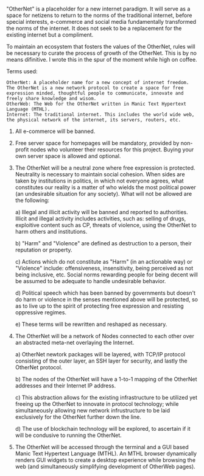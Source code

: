 "OtherNet" is a placeholder for a new internet paradigm. It will serve as a space for netizens to return to the norms of the traditional internet, before special interests, e-commerce and social media fundamentally transformed the norms of the internet. It does not seek to be a replacement for the existing internet but a compliment.

To maintain an ecosystem that fosters the values of the OtherNet, rules will be necessary to curate the process of growth of the OtherNet. This is by no means difinitive. I wrote this in the spur of the moment while high on coffee.

Terms used:

    OtherNet: A placeholder name for a new concept of internet freedom. The OtherNet is a new network protocol to create a space for free expression minded, thoughtful people to communicate, innovate and freely share knowledge and wisom.
    OtherWeb: The Web for the OtherNet written in Manic Text Hypertext Language (MTHL).
    Internet: The traditional internet. This includes the world wide web, the physical network of the internet, its servers, routers, etc.

1. All e-commerce will be banned.
2. Free server space for homepages will be mandatory, provided by non-profit nodes who volunteer their resources for this project. Buying your own server space is allowed and optional.
3. The OtherNet will be a neutral zone where free expression is protected. Neutrality is necessary to maintain social cohesion. When sides are taken by institutions in politics, in which not everyone agrees, what constitutes our reality is a matter of who wields the most political power (an undesirable situation for any society). What will not be allowed are the following:
 
    a) Illegal and illicit activity will be banned and reported to authorities. Illicit and illegal activity includes activities, such as: selling of drugs, exploitive content such as CP, threats of violence, using the OtherNet to harm others and institutions.
 
    b) "Harm" and "Violence" are defined as destruction to a person, their reputation or property.
 
    c) Actions which do not constitute as "Harm" (in an actionable way) or "Violence" include: offensiveness, insensitivity, being perceived as not being inclusive, etc. Social norms rewarding people for being decent will be assumed to be adequate to handle undesirable behavior.
 
    d) Political speech which has been banned by governments but doesn't do harm or violence in the senses mentioned above will be protected, so as to live up to the spirit of protecting free expression and resisting oppressive regimes.
 
    e) These terms will be rewritten and reshaped as necessary.

4. The OtherNet will be a network of Nodes connected to each other over an abstracted meta-net overlaying the Internet.

    a) OtherNet newtork packages will be layered, with TCP/IP protocol consisting of the outer layer, an SSH layer for security, and lastly the OtherNet protocol.

    b) The nodes of the OtherNet will have a 1-to-1 mapping of the OtherNet addresses and their Internet IP address.

    c) This abstraction allows for the existing infrastructure to be utilized yet freeing up the OtherNet to innovate in protocol technology; while simultaneously allowing new network infrustructure to be laid exclusively for the OtherNet further down the line.

    d) The use of blockchain technology will be explored, to ascertain if it will be condusive to running the OtherNet.

5. The OtherNet will be accessed through the terminal and a GUI based Manic Text Hypertext Language (MTHL). An MTHL browser dynamically renders GUI widgets to create a desktop experience while browsing the web (and simultaneously simplifying development of OtherWeb pages).
